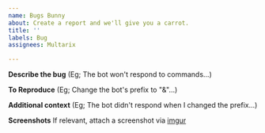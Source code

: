 ```yaml
---
name: Bugs Bunny
about: Create a report and we'll give you a carrot.
title: ''
labels: Bug
assignees: Multarix

---
```


**Describe the bug**
(Eg; The bot won't respond to commands...)


**To Reproduce**
(Eg; Change the bot's prefix to "&"...)


**Additional context**
(Eg; The bot didn't respond when I changed the prefix...)


**Screenshots**
If relevant, attach a screenshot via [imgur](https://imgur.com/ "Imgur")
